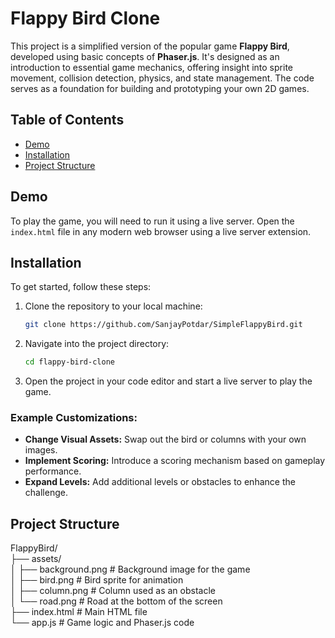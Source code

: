 # Flappy Bird Clone

This project is a simplified version of the popular game **Flappy Bird**, developed using basic concepts of **Phaser.js**. It's designed as an introduction to essential game mechanics, offering insight into sprite movement, collision detection, physics, and state management. The code serves as a foundation for building and prototyping your own 2D games.

## Table of Contents
- [Demo](#demo)
- [Installation](#installation)
- [Project Structure](#project-structure)

## Demo
To play the game, you will need to run it using a live server. Open the `index.html` file in any modern web browser using a live server extension.


## Installation
To get started, follow these steps:

1. Clone the repository to your local machine:
    ```bash
    git clone https://github.com/SanjayPotdar/SimpleFlappyBird.git
    ```
2. Navigate into the project directory:
    ```bash
    cd flappy-bird-clone
    ```
3. Open the project in your code editor and start a live server to play the game.

### Example Customizations:
- **Change Visual Assets:** Swap out the bird or columns with your own images.
- **Implement Scoring:** Introduce a scoring mechanism based on gameplay performance.
- **Expand Levels:** Add additional levels or obstacles to enhance the challenge.

## Project Structure
FlappyBird/              
├── assets/              
│ ├── background.png # Background image for the game                  
│ ├── bird.png # Bird sprite for animation                            
│ ├── column.png # Column used as an obstacle                         
│ └── road.png # Road at the bottom of the screen                     
├── index.html # Main HTML file                                       
└── app.js # Game logic and Phaser.js code                            
